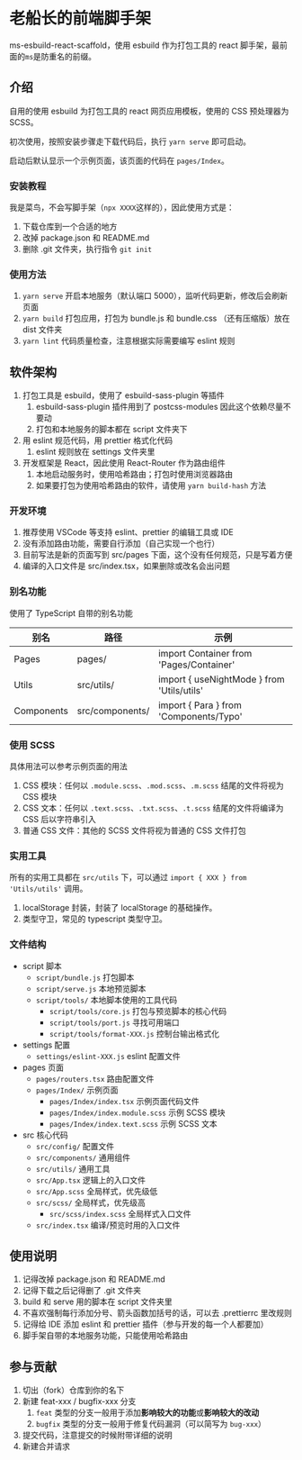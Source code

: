 <!--
 * @Author: Moushu
 * @Date: 2021-11-30 14:09:39
 * @LastEditTime: 2022-03-16 17:19:27
-->

# 老船长的前端脚手架

ms-esbuild-react-scaffold，使用 esbuild 作为打包工具的 react 脚手架，最前面的`ms`是防重名的前缀。

## 介绍

自用的使用 esbuild 为打包工具的 react 网页应用模板，使用的 CSS 预处理器为 SCSS。

初次使用，按照安装步骤走下载代码后，执行 `yarn serve` 即可启动。

启动后默认显示一个示例页面，该页面的代码在 `pages/Index`。

### 安装教程

我是菜鸟，不会写脚手架（`npx XXXX`这样的），因此使用方式是：

1. 下载仓库到一个合适的地方
2. 改掉 package.json 和 README.md
3. 删除 .git 文件夹，执行指令 `git init`

### 使用方法

1. `yarn serve` 开启本地服务（默认端口 5000），监听代码更新，修改后会刷新页面
2. `yarn build` 打包应用，打包为 bundle.js 和 bundle.css （还有压缩版）放在 dist 文件夹
3. `yarn lint` 代码质量检查，注意根据实际需要编写 eslint 规则

## 软件架构

1. 打包工具是 esbuild，使用了 esbuild-sass-plugin 等插件
    1. esbuild-sass-plugin 插件用到了 postcss-modules 因此这个依赖尽量不要动
    2. 打包和本地服务的脚本都在 script 文件夹下
2. 用 eslint 规范代码，用 prettier 格式化代码
    1. eslint 规则放在 settings 文件夹里
3. 开发框架是 React，因此使用 React-Router 作为路由组件
    1. 本地启动服务时，使用哈希路由；打包时使用浏览器路由
    2. 如果要打包为使用哈希路由的软件，请使用 `yarn build-hash` 方法

### 开发环境

1. 推荐使用 VSCode 等支持 eslint、prettier 的编辑工具或 IDE
2. 没有添加路由功能，需要自行添加（自己实现一个也行）
3. 目前写法是新的页面写到 src/pages 下面，这个没有任何规范，只是写着方便
4. 编译的入口文件是 src/index.tsx，如果删除或改名会出问题

### 别名功能

使用了 TypeScript 自带的别名功能

| 别名       | 路径            | 示例                                       |
| ---------- | --------------- | ------------------------------------------ |
| Pages      | pages/          | import Container from 'Pages/Container'    |
| Utils      | src/utils/      | import { useNightMode } from 'Utils/utils' |
| Components | src/components/ | import { Para } from 'Components/Typo'     |

### 使用 SCSS

具体用法可以参考示例页面的用法

1. CSS 模块：任何以 `.module.scss`、`.mod.scss`、`.m.scss` 结尾的文件将视为 CSS 模块
2. CSS 文本：任何以 `.text.scss`、`.txt.scss`、`.t.scss` 结尾的文件将编译为 CSS 后以字符串引入
3. 普通 CSS 文件：其他的 SCSS 文件将视为普通的 CSS 文件打包

### 实用工具

所有的实用工具都在 `src/utils` 下，可以通过 `import { XXX } from 'Utils/utils'` 调用。

1. localStorage 封装，封装了 localStorage 的基础操作。
2. 类型守卫，常见的 typescript 类型守卫。

### 文件结构

- script 脚本
  - `script/bundle.js` 打包脚本
  - `script/serve.js` 本地预览脚本
  - `script/tools/` 本地脚本使用的工具代码
    - `script/tools/core.js` 打包与预览脚本的核心代码
    - `script/tools/port.js` 寻找可用端口
    - `script/tools/format-XXX.js` 控制台输出格式化
- settings 配置
  - `settings/eslint-XXX.js` eslint 配置文件
- pages 页面
  - `pages/routers.tsx` 路由配置文件
  - `pages/Index/` 示例页面
    - `pages/Index/index.tsx` 示例页面代码文件
    - `pages/Index/index.module.scss` 示例 SCSS 模块
    - `pages/Index/index.text.scss` 示例 SCSS 文本
- src 核心代码
  - `src/config/` 配置文件
  - `src/components/` 通用组件
  - `src/utils/` 通用工具
  - `src/App.tsx` 逻辑上的入口文件
  - `src/App.scss` 全局样式，优先级低
  - `src/scss/` 全局样式，优先级高
    - `src/scss/index.scss` 全局样式入口文件
  - `src/index.tsx` 编译/预览时用的入口文件

## 使用说明

1. 记得改掉 package.json 和 README.md
2. 记得下载之后记得删了 .git 文件夹
3. build 和 serve 用的脚本在 script 文件夹里
4. 不喜欢强制每行添加分号、箭头函数加括号的话，可以去 .prettierrc 里改规则
5. 记得给 IDE 添加 eslint 和 prettier 插件（参与开发的每一个人都要加）
6. 脚手架自带的本地服务功能，只能使用哈希路由

## 参与贡献

1. 切出（fork）仓库到你的名下
2. 新建 feat-xxx / bugfix-xxx 分支
    1. `feat` 类型的分支一般用于添加**影响较大的功能**或**影响较大的改动**
    2. `bugfix` 类型的分支一般用于修复代码漏洞（可以简写为 `bug-xxx`）
3. 提交代码，注意提交的时候附带详细的说明
4. 新建合并请求
